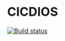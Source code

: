 # CICDIOS

[![Build status](https://build.appcenter.ms/v0.1/apps/ac776567-e854-4f40-bdbc-f78ca2633db5/branches/dev/badge)](https://appcenter.ms)
